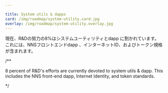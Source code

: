 ```yaml
---

title: System utils & dapps
card: /img/roadmap/system-utility.card.jpg
overlay: /img/roadmap/system-utility.overlay.jpg
---
```

現在、R\&Dの努力の8%はシステムユーティリティとdapp に割かれています。これには、NNSフロントエンドdapp 、インターネットID、およびトークン規格が含まれます。

/**


8 percent of R&D's efforts are currently devoted to system utils & dapp. This includes the NNS front-end dapp, Internet Identity, and token standards.

*/